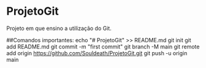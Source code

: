 # ProjetoGit
Projeto em que ensino a utilização do Git.

##Comandos importantes:
echo "# ProjetoGit" >> README.md
git init
git add README.md
git commit -m "first commit"
git branch -M main
git remote add origin https://github.com/Souldeath/ProjetoGit.git
git push -u origin main
